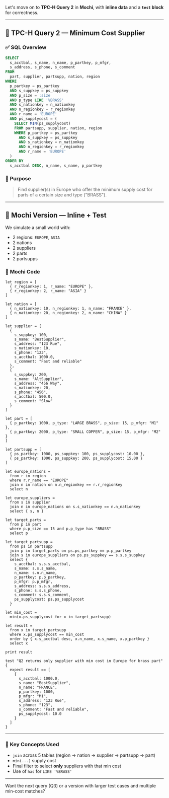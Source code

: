 Let's move on to **TPC-H Query 2** in **Mochi**, with **inline data** and a **`test` block** for correctness.

---

## 🧾 TPC-H Query 2 — Minimum Cost Supplier

### ✅ **SQL Overview**

```sql
SELECT
  s_acctbal, s_name, n_name, p_partkey, p_mfgr,
  s_address, s_phone, s_comment
FROM
  part, supplier, partsupp, nation, region
WHERE
  p_partkey = ps_partkey
  AND s_suppkey = ps_suppkey
  AND p_size = :size
  AND p_type LIKE '%BRASS'
  AND s_nationkey = n_nationkey
  AND n_regionkey = r_regionkey
  AND r_name = 'EUROPE'
  AND ps_supplycost = (
    SELECT MIN(ps_supplycost)
    FROM partsupp, supplier, nation, region
    WHERE p_partkey = ps_partkey
      AND s_suppkey = ps_suppkey
      AND s_nationkey = n_nationkey
      AND n_regionkey = r_regionkey
      AND r_name = 'EUROPE'
  )
ORDER BY
  s_acctbal DESC, n_name, s_name, p_partkey
```

### 🧠 Purpose

> Find supplier(s) in Europe who offer the minimum supply cost for parts of a certain size and type ("BRASS").

---

## 🦊 Mochi Version — Inline + Test

We simulate a small world with:

* 2 regions: `EUROPE`, `ASIA`
* 2 nations
* 2 suppliers
* 2 parts
* 2 partsupps

### 🧾 **Mochi Code**

```mochi
let region = [
  { r_regionkey: 1, r_name: "EUROPE" },
  { r_regionkey: 2, r_name: "ASIA" }
]

let nation = [
  { n_nationkey: 10, n_regionkey: 1, n_name: "FRANCE" },
  { n_nationkey: 20, n_regionkey: 2, n_name: "CHINA" }
]

let supplier = [
  {
    s_suppkey: 100,
    s_name: "BestSupplier",
    s_address: "123 Rue",
    s_nationkey: 10,
    s_phone: "123",
    s_acctbal: 1000.0,
    s_comment: "Fast and reliable"
  },
  {
    s_suppkey: 200,
    s_name: "AltSupplier",
    s_address: "456 Way",
    s_nationkey: 20,
    s_phone: "456",
    s_acctbal: 500.0,
    s_comment: "Slow"
  }
]

let part = [
  { p_partkey: 1000, p_type: "LARGE BRASS", p_size: 15, p_mfgr: "M1" },
  { p_partkey: 2000, p_type: "SMALL COPPER", p_size: 15, p_mfgr: "M2" }
]

let partsupp = [
  { ps_partkey: 1000, ps_suppkey: 100, ps_supplycost: 10.00 },
  { ps_partkey: 1000, ps_suppkey: 200, ps_supplycost: 15.00 }
]

let europe_nations =
  from r in region
  where r.r_name == "EUROPE"
  join n in nation on n.n_regionkey == r.r_regionkey
  select n

let europe_suppliers =
  from s in supplier
  join n in europe_nations on s.s_nationkey == n.n_nationkey
  select { s, n }

let target_parts =
  from p in part
  where p.p_size == 15 and p.p_type has "BRASS"
  select p

let target_partsupp =
  from ps in partsupp
  join p in target_parts on ps.ps_partkey == p.p_partkey
  join s in europe_suppliers on ps.ps_suppkey == s.s.s_suppkey
  select {
    s_acctbal: s.s.s_acctbal,
    s_name: s.s.s_name,
    n_name: s.n.n_name,
    p_partkey: p.p_partkey,
    p_mfgr: p.p_mfgr,
    s_address: s.s.s_address,
    s_phone: s.s.s_phone,
    s_comment: s.s.s_comment,
    ps_supplycost: ps.ps_supplycost
  }

let min_cost =
  min(x.ps_supplycost for x in target_partsupp)

let result =
  from x in target_partsupp
  where x.ps_supplycost == min_cost
  order by { x.s_acctbal desc, x.n_name, x.s_name, x.p_partkey }
  select x

print result

test "Q2 returns only supplier with min cost in Europe for brass part" {
  expect result == [
    {
      s_acctbal: 1000.0,
      s_name: "BestSupplier",
      n_name: "FRANCE",
      p_partkey: 1000,
      p_mfgr: "M1",
      s_address: "123 Rue",
      s_phone: "123",
      s_comment: "Fast and reliable",
      ps_supplycost: 10.0
    }
  ]
}
```

---

### 🧠 Key Concepts Used

* `join` across 5 tables (region → nation → supplier → partsupp → part)
* `min(...)` supply cost
* Final filter to select **only** suppliers with that min cost
* Use of `has` for `LIKE '%BRASS'`

---

Want the next query (Q3) or a version with larger test cases and multiple min-cost matches?
